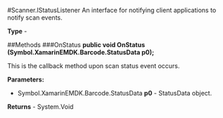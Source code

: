 #Scanner.IStatusListener
An interface for notifying client applications to notify scan events.

**Type** - 

##Methods
###OnStatus
**public void OnStatus (Symbol.XamarinEMDK.Barcode.StatusData p0);**

This is the callback method upon scan status event occurs.

**Parameters:** 

* Symbol.XamarinEMDK.Barcode.StatusData **p0** - StatusData object.

**Returns** - System.Void




